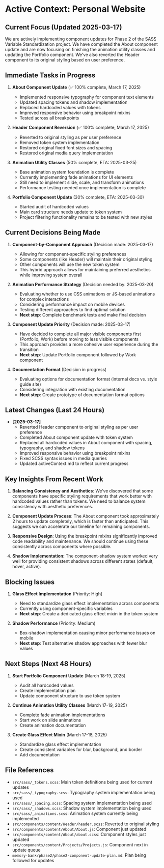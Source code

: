 # Active Context: Personal Website

## Current Focus (Updated 2025-03-17)

We are actively implementing component updates for Phase 2 of the SASS Variable Standardization project. We have completed the About component update and are now focusing on finishing the animation utility classes and updating the Portfolio component. We've also reverted the Header component to its original styling based on user preference.

## Immediate Tasks in Progress

1. **About Component Update** (✅ 100% complete, March 17, 2025)
   - Implemented responsive typography for component text elements
   - Updated spacing tokens and shadow implementation
   - Replaced hardcoded values with tokens
   - Improved responsive behavior using breakpoint mixins
   - Tested across all breakpoints

2. **Header Component Reversion** (✅ 100% complete, March 17, 2025)
   - Reverted to original styling as per user preference
   - Removed token system implementation
   - Restored original fixed font sizes and spacing
   - Restored original media query implementation

3. **Animation Utility Classes** (50% complete, ETA: 2025-03-25)
   - Base animation system foundation is complete
   - Currently implementing fade animations for UI elements
   - Still need to implement slide, scale, and transform animations
   - Performance testing needed once implementation is complete

4. **Portfolio Component Update** (30% complete, ETA: 2025-03-30)
   - Started audit of hardcoded values
   - Main card structure needs update to token system
   - Project filtering functionality remains to be tested with new styles

## Current Decisions Being Made

1. **Component-by-Component Approach** (Decision made: 2025-03-17)
   - Allowing for component-specific styling preferences
   - Some components (like Header) will maintain their original styling
   - Other components will use the new token system
   - This hybrid approach allows for maintaining preferred aesthetics while improving system overall

2. **Animation Performance Strategy** (Decision needed by: 2025-03-20)
   - Evaluating whether to use CSS animations or JS-based animations for complex interactions
   - Considering performance impact on mobile devices
   - Testing different approaches to find optimal solution
   - **Next step**: Complete benchmark tests and make final decision

3. **Component Update Priority** (Decision made: 2025-03-17)
   - Have decided to complete all major visible components first (Portfolio, Work) before moving to less visible components
   - This approach provides a more cohesive user experience during the transition
   - **Next step**: Update Portfolio component followed by Work component

4. **Documentation Format** (Decision in progress)
   - Evaluating options for documentation format (internal docs vs. style guide site)
   - Considering integration with existing documentation
   - **Next step**: Create prototype of documentation format options

## Latest Changes (Last 24 Hours)

- **[2025-03-17]**
  - Reverted Header component to original styling as per user preference
  - Completed About component update with token system
  - Replaced all hardcoded values in About component with spacing, typography, and shadow tokens
  - Improved responsive behavior using breakpoint mixins
  - Fixed SCSS syntax issues in media queries
  - Updated activeContext.md to reflect current progress

## Key Insights From Recent Work

1. **Balancing Consistency and Aesthetics**: We've discovered that some components have specific styling requirements that work better with hardcoded values rather than tokens. We need to balance system consistency with aesthetic preferences.

2. **Component Update Process**: The About component took approximately 2 hours to update completely, which is faster than anticipated. This suggests we can accelerate our timeline for remaining components.

3. **Responsive Design**: Using the breakpoint mixins significantly improved code readability and maintenance. We should continue using these consistently across components where possible.

4. **Shadow Implementation**: The component-shadow system worked very well for providing consistent shadows across different states (default, hover, active).

## Blocking Issues

1. **Glass Effect Implementation** (Priority: High)
   - Need to standardize glass effect implementation across components
   - Currently using component-specific variables
   - **Next step**: Create a dedicated glass effect mixin in the token system

2. **Shadow Performance** (Priority: Medium)
   - Box-shadow implementation causing minor performance issues on mobile
   - **Next step**: Test alternative shadow approaches with fewer blur values

## Next Steps (Next 48 Hours)

1. **Start Portfolio Component Update** (March 18-19, 2025)
   - Audit all hardcoded values
   - Create implementation plan
   - Update component structure to use token system

2. **Continue Animation Utility Classes** (March 17-19, 2025)
   - Complete fade animation implementations
   - Start work on slide animations
   - Create animation documentation

3. **Create Glass Effect Mixin** (March 17-18, 2025)
   - Standardize glass effect implementation
   - Create consistent variables for blur, background, and border
   - Add documentation

## File References

- `src/sass/_tokens.scss`: Main token definitions being used for current updates
- `src/sass/_typography.scss`: Typography system implementation being used
- `src/sass/_spacing.scss`: Spacing system implementation being used
- `src/sass/_shadows.scss`: Shadow system implementation being used
- `src/sass/_animations.scss`: Animation system currently being implemented
- `src/components/content/Header/header.scss`: Reverted to original styling
- `src/components/content/About/About.js`: Component just updated
- `src/components/content/About/about.scss`: Component styles just updated
- `src/components/content/Projects/Projects.js`: Component next in update queue
- `memory-bank/phase2/phase2-component-update-plan.md`: Plan being followed for updates
